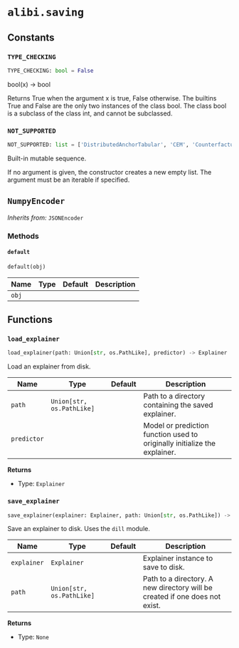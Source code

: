 # `alibi.saving`
## Constants
### `TYPE_CHECKING`
```python
TYPE_CHECKING: bool = False
```
bool(x) -> bool

Returns True when the argument x is true, False otherwise.
The builtins True and False are the only two instances of the class bool.
The class bool is a subclass of the class int, and cannot be subclassed.

### `NOT_SUPPORTED`
```python
NOT_SUPPORTED: list = ['DistributedAnchorTabular', 'CEM', 'Counterfactual', 'CounterfactualProto']
```
Built-in mutable sequence.

If no argument is given, the constructor creates a new empty list.
The argument must be an iterable if specified.

## `NumpyEncoder`

_Inherits from:_ `JSONEncoder`

### Methods

#### `default`

```python
default(obj)
```

| Name | Type | Default | Description |
| ---- | ---- | ------- | ----------- |
| `obj` |  |  |  |

## Functions
### `load_explainer`

```python
load_explainer(path: Union[str, os.PathLike], predictor) -> Explainer
```

Load an explainer from disk.

| Name | Type | Default | Description |
| ---- | ---- | ------- | ----------- |
| `path` | `Union[str, os.PathLike]` |  | Path to a directory containing the saved explainer. |
| `predictor` |  |  | Model or prediction function used to originally initialize the explainer. |

**Returns**
- Type: `Explainer`

### `save_explainer`

```python
save_explainer(explainer: Explainer, path: Union[str, os.PathLike]) -> None
```

Save an explainer to disk. Uses the `dill` module.

| Name | Type | Default | Description |
| ---- | ---- | ------- | ----------- |
| `explainer` | `Explainer` |  | Explainer instance to save to disk. |
| `path` | `Union[str, os.PathLike]` |  | Path to a directory. A new directory will be created if one does not exist. |

**Returns**
- Type: `None`
